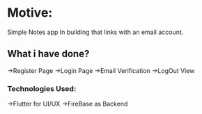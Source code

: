 # Motive:
Simple Notes app In building that links with an email account.

## What i have done?
->Register Page
->Login Page
->Email Verification
->LogOut View

### Technologies Used:
->Flutter for UI/UX
->FireBase as Backend 
